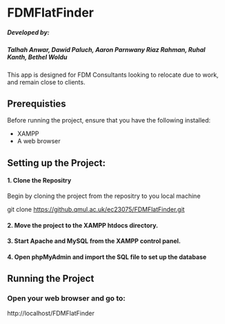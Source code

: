 # FDMFlatFinder

##### Developed by:

##### Talhah Anwar, Dawid Paluch, Aaron Parnwany Riaz Rahman, Ruhal Kanth, Bethel Woldu

This app is designed for FDM Consultants looking to relocate due to work, and remain close to clients.

## Prerequisties
Before running the project, ensure that you have the following installed:
- XAMPP
- A web browser
  
## Setting up the Project:
#### 1. Clone the Repositry
Begin by cloning the project from the repositry to you local machine

git clone https://github.qmul.ac.uk/ec23075/FDMFlatFinder.git

#### 2. Move the project to the XAMPP htdocs directory.

#### 3. Start Apache and MySQL from the XAMPP control panel.

#### 4. Open phpMyAdmin and import the SQL file to set up the database

## Running the Project
### Open your web browser and go to:
http://localhost/FDMFlatFinder 

